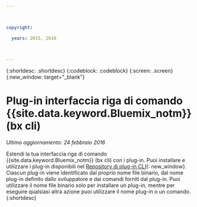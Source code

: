 ```yaml
---

 

copyright:

  years: 2015, 2016

 

---
```


{:shortdesc: .shortdesc}
{:codeblock: .codeblock}
{:screen: .screen}
{:new_window: target="_blank"}

# Plug-in interfaccia riga di comando {{site.data.keyword.Bluemix_notm}} (bx cli)

*Ultimo aggiornamento: 24 febbraio 2016*

Estendi la tua interfaccia riga di comando {{site.data.keyword.Bluemix_notm}} (bx cli) con i plug-in. Puoi installare e utilizzare i plug-in disponibili nel [Repository di plug-in CLI](http://plugins.ng.bluemix.net/){: new_window}. Ciascun plug-in viene identificato dal proprio nome file binario, dal nome plug-in definito dallo sviluppatore e dai comandi forniti dal plug-in. Puoi utilizzare il nome file binario solo per installare un plug-in, mentre per eseguire qualsiasi altra azione puoi utilizzare il nome plug-in o un comando. {:shortdesc}
